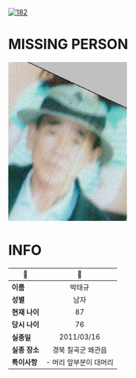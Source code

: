 [![182](https://img.shields.io/badge/%EC%8B%A4%EC%A2%85%EC%8B%A0%EA%B3%A0%EB%8A%94%20%EA%B5%AD%EB%B2%88%EC%97%86%EC%9D%B4-182-blue)](http://safe182.go.kr/index.do)

# MISSING PERSON

<img src="./missing_person.jpg">

# INFO

|🔑|💎|
|--|:--:|
|**이름**|박태규|
|**성별**|남자|
|**현재 나이**|87|
|**당시 나이**|76|
|**실종일**|2011/03/16|
|**실종 장소**|경북 칠곡군 왜관읍 |
|**특이사항**|- 머리 앞부분이 대머리|
